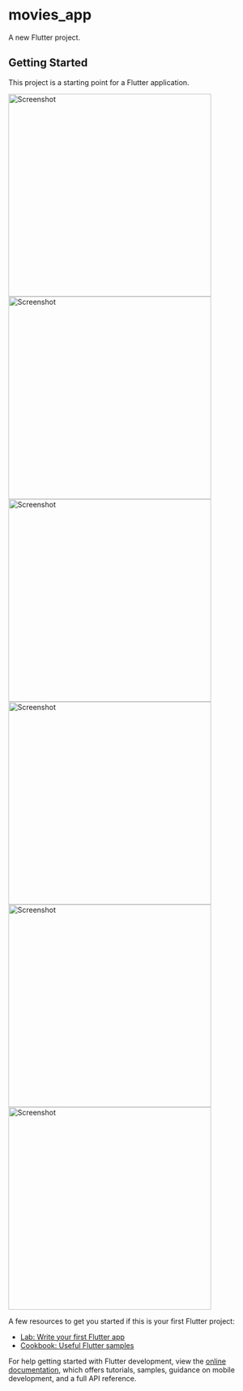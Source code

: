# movies_app

A new Flutter project.

## Getting Started

This project is a starting point for a Flutter application.

<img src="https://github.com/Kunal645/movies_app/assets/89443555/35fb17e9-88d9-4c4a-8233-4f55b665b77c" alt="Screenshot" height="400">
<img src="https://github.com/Kunal645/movies_app/assets/89443555/c671194e-d6f2-4098-b138-eca2da3d439c" alt="Screenshot" height="400">
<img src="https://github.com/Kunal645/movies_app/assets/89443555/802f011e-996a-4bb7-ab07-d948588ab15a" alt="Screenshot" height="400">
<img src="https://github.com/Kunal645/movies_app/assets/89443555/6d2d7358-cf84-45a0-bf3a-775cbadc8bb3" alt="Screenshot" height="400">
<img src="https://github.com/Kunal645/movies_app/assets/89443555/0f44577d-e53b-43b7-95ca-788976b18bc2" alt="Screenshot" height="400">
<img src="https://github.com/Kunal645/movies_app/assets/89443555/b8913b44-dc71-4d6c-86e9-519fa804f662" alt="Screenshot" height="400">





A few resources to get you started if this is your first Flutter project:

- [Lab: Write your first Flutter app](https://docs.flutter.dev/get-started/codelab)
- [Cookbook: Useful Flutter samples](https://docs.flutter.dev/cookbook)

For help getting started with Flutter development, view the
[online documentation](https://docs.flutter.dev/), which offers tutorials,
samples, guidance on mobile development, and a full API reference.
